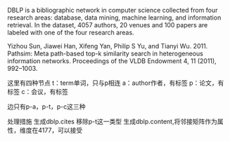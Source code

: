DBLP is a bibliographic network in computer science
collected from four research areas: database, data
mining, machine learning, and information retrieval. In
the dataset, 4057 authors, 20 venues and 100 papers are
labeled with one of the four research areas.

Yizhou Sun, Jiawei Han, Xifeng Yan, Philip S Yu, and Tianyi Wu. 2011. Pathsim:
Meta path-based top-k similarity search in heterogeneous information networks.
Proceedings of the VLDB Endowment 4, 11 (2011), 992–1003.



这里有四种节点
t：term单词，只与p相连
a：author作者，有标签
p：论文，有标签
c：会议，有标签

边只有p-a，p-t，p-c这三种

处理措施
生成dblp.cites
移除p-t这一类型
生成dblp.content,将邻接矩阵作为属性，维度在4177，可以接受
